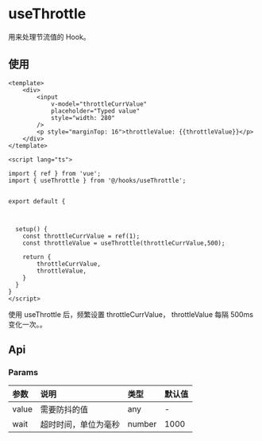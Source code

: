 # useThrottle

用来处理节流值的 Hook。

## 使用

```
<template>
    <div>
        <input
            v-model="throttleCurrValue"
            placeholder="Typed value"
            style="width: 280"
        />
        <p style="marginTop: 16">throttleValue: {{throttleValue}}</p>
    </div>
</template>

<script lang="ts">

import { ref } from 'vue';
import { useThrottle } from '@/hooks/useThrottle';


export default {



  setup() {
    const throttleCurrValue = ref(1);
    const throttleValue = useThrottle(throttleCurrValue,500);

    return {
        throttleCurrValue,
        throttleValue,
    }
  }
}
</script>
```

使用 useThrottle 后，频繁设置 throttleCurrValue， throttleValue 每隔 500ms 变化一次。。

## Api

### Params

| 参数  | 说明                 | 类型   | 默认值 |
| :---- | :------------------- | :----- | :----- |
| value | 需要防抖的值         | any    | -      |
| wait  | 超时时间，单位为毫秒 | number | 1000   |
